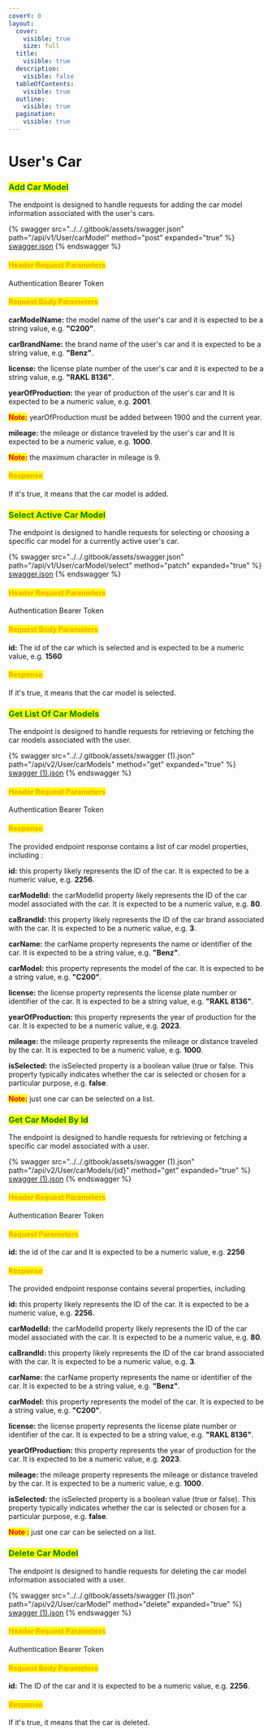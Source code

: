 ```yaml
---
coverY: 0
layout:
  cover:
    visible: true
    size: full
  title:
    visible: true
  description:
    visible: false
  tableOfContents:
    visible: true
  outline:
    visible: true
  pagination:
    visible: true
---
```


# User's Car

### <mark style="color:green;">Add</mark> <mark style="color:green;"></mark><mark style="color:green;">**Car Model**</mark>&#x20;

The endpoint is designed to handle requests for adding the car model information associated with the user's cars.

{% swagger src="../../.gitbook/assets/swagger.json" path="/api/v1/User/carModel" method="post" expanded="true" %}
[swagger.json](../../.gitbook/assets/swagger.json)
{% endswagger %}

#### <mark style="color:orange;">Header Request Parameters</mark>

Authentication Bearer Token

#### <mark style="color:orange;">Request Body Parameters</mark>

**carModelName:** the model name of the user's car and it is expected to be a string value, e.g. **"C200"**.

&#x20;**carBrandName:** the brand name of the user's car and it is expected to be a string value, e.g. **"Benz"**.

&#x20;**license:** the license plate number of the user's car and it is expected to be a string value, e.g. **"RAKL 8136"**.

&#x20;**yearOfProduction:** the year of production of the user's car and It is expected to be a numeric value, e.g. **2001**.

<mark style="color:red;">**Note:**</mark> yearOfProduction must be added between 1900 and the current year.

**mileage:** the mileage or distance traveled by the user's car and It is expected to be a numeric value, e.g. **1000**.

<mark style="color:red;">**Note:**</mark> the maximum character in mileage is 9.

#### <mark style="color:orange;">**Response**</mark>

If it's true, it means that the car model is added.



### <mark style="color:green;">**Select Active Car Model**</mark>&#x20;

The endpoint is designed to handle requests for selecting or choosing a specific car model for a currently active user's car.

{% swagger src="../../.gitbook/assets/swagger.json" path="/api/v1/User/carModel/select" method="patch" expanded="true" %}
[swagger.json](../../.gitbook/assets/swagger.json)
{% endswagger %}

#### <mark style="color:orange;">Header Request Parameters</mark>

Authentication Bearer Token

#### <mark style="color:orange;">Request Body Parameters</mark>

**id:** The id of the car which is selected and is expected to be a numeric value, e.g. **1560**

#### <mark style="color:orange;">**Response**</mark>

If it's true, it means that the car model is selected.



### <mark style="color:green;">**Get List Of Car Models**</mark>&#x20;

The endpoint is designed to handle requests for retrieving or fetching the car models associated with the user.

{% swagger src="../../.gitbook/assets/swagger (1).json" path="/api/v2/User/carModels" method="get" expanded="true" %}
[swagger (1).json](<../../.gitbook/assets/swagger (1).json>)
{% endswagger %}

#### <mark style="color:orange;">Header Request Parameters</mark>

Authentication Bearer Token

#### <mark style="color:orange;">**Response**</mark>

The provided endpoint response contains a list of car model properties, including :

**id:** this property likely represents the ID of the car. It is expected to be a numeric value, e.g. **2256**.

**carModelId:** the carModelId property likely represents the ID of the car model associated with the car. It is expected to be a numeric value, e.g. **80**.

**caBrandId:** this property likely represents the ID of the car brand associated with the car. It is expected to be a numeric value, e.g. **3**.

**carName:** the carName property represents the name or identifier of the car. It is expected to be a string value, e.g. **"Benz"**.

**carModel:** this property represents the model of the car. It is expected to be a string value, e.g. **"C200"**.

**license:** the license property represents the license plate number or identifier of the car. It is expected to be a string value, e.g. **"RAKL 8136"**.

**yearOfProduction:** this property represents the year of production for the car. It is expected to be a numeric value, e.g. **2023**.

**mileage:** the mileage property represents the mileage or distance traveled by the car. It is expected to be a numeric value, e.g. **1000**.

**isSelected:** the isSelected property is a boolean value (true or false. This property typically indicates whether the car is selected or chosen for a particular purpose, e.g. **false**.&#x20;

<mark style="color:red;">**Note:**</mark> just one car can be selected on a list.



### <mark style="color:green;">**Get Car Model By Id**</mark>&#x20;

The endpoint is designed to handle requests for retrieving or fetching a specific car model associated with a user.

{% swagger src="../../.gitbook/assets/swagger (1).json" path="/api/v2/User/carModels/{id}" method="get" expanded="true" %}
[swagger (1).json](<../../.gitbook/assets/swagger (1).json>)
{% endswagger %}

#### <mark style="color:orange;">Header Request Parameters</mark>

Authentication Bearer Token

#### <mark style="color:orange;">Request Parameters</mark>

**id:** the id of the car and It is expected to be a numeric value, e.g. **2256**

#### <mark style="color:orange;">**Response**</mark>

The provided endpoint response contains several properties, including

**id:** this property likely represents the ID of the car. It is expected to be a numeric value, e.g. **2256**.

**carModelId:** the carModelId property likely represents the ID of the car model associated with the car. It is expected to be a numeric value, e.g. **80**.

**caBrandId:** this property likely represents the ID of the car brand associated with the car. It is expected to be a numeric value, e.g. **3**.

**carName:** the carName property represents the name or identifier of the car. It is expected to be a string value, e.g. **"Benz"**.

**carModel:** this property represents the model of the car. It is expected to be a string value, e.g. **"C200"**.

**license:** the license property represents the license plate number or identifier of the car. It is expected to be a string value, e.g. **"RAKL 8136"**.

**yearOfProduction:** this property represents the year of production for the car. It is expected to be a numeric value, e.g. **2023**.

**mileage:** the mileage property represents the mileage or distance traveled by the car. It is expected to be a numeric value, e.g. **1000**.

**isSelected:** the isSelected property is a boolean value (true or false). This property typically indicates whether the car is selected or chosen for a particular purpose, e.g. **false**.

<mark style="color:red;">**Note :**</mark> just one car can be selected on a list.



### <mark style="color:green;">**Delete Car Model**</mark>

The endpoint is designed to handle requests for deleting the car model information associated with a user.&#x20;

{% swagger src="../../.gitbook/assets/swagger (1).json" path="/api/v2/User/carModel" method="delete" expanded="true" %}
[swagger (1).json](<../../.gitbook/assets/swagger (1).json>)
{% endswagger %}

#### <mark style="color:orange;">Header Request Parameters</mark>

Authentication Bearer Token

#### <mark style="color:orange;">Request Body Parameters</mark>

**id:** The ID of the car and it is expected to be a numeric value, e.g. **2256**.

#### <mark style="color:orange;">**Response**</mark>

If it's true, it means that the car is deleted.
